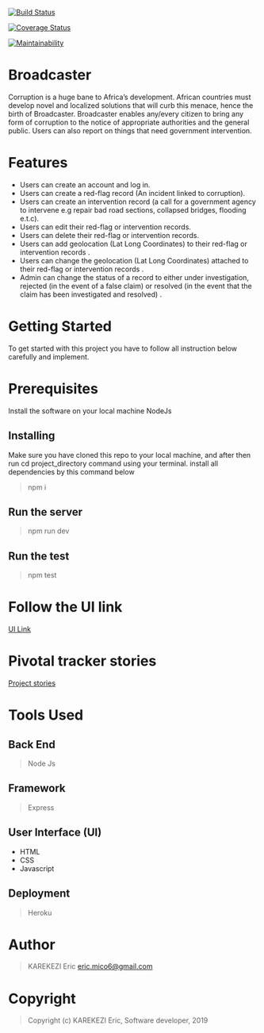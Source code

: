 [![Build Status](https://travis-ci.org/Skemc/Broadcaster.svg?branch=develop)](https://travis-ci.org/Skemc/Broadcaster)

[![Coverage Status](https://coveralls.io/repos/github/Skemc/Broadcaster/badge.svg?branch=develop)](https://coveralls.io/github/Skemc/Broadcaster?branch=develop)

[![Maintainability](https://api.codeclimate.com/v1/badges/3d80ed9e7e3ae7ef601a/maintainability)](https://codeclimate.com/github/Skemc/Broadcaster/maintainability)

# Broadcaster
Corruption is a huge bane to Africa’s development. African countries must develop novel and
localized solutions that will curb this menace, hence the birth of Broadcaster. Broadcaster
enables any/every citizen to bring any form of corruption to the notice of appropriate authorities
and the general public. Users can also report on things that need government intervention.

# Features

- Users can create an account and log in.
- Users can create a red-flag record (An incident linked to corruption).
- Users can create an intervention record (a call for a government agency to intervene e.g
repair bad road sections, collapsed bridges, flooding e.t.c).
- Users can edit their red-flag or intervention records.
- Users can delete their red-flag or intervention records.
- Users can add geolocation (Lat Long Coordinates) to their red-flag or intervention
records .
- Users can change the geolocation (Lat Long Coordinates) attached to their red-flag or
intervention records .
- Admin can change the status of a record to either under investigation, rejected (in the
event of a false claim) or resolved (in the event that the claim has been investigated and
resolved) .

# Getting Started
To get started with this project you have to follow all instruction below carefully and implement.

# Prerequisites
Install the software on your local machine NodeJs


## Installing
Make sure you have cloned this repo to your local machine, and after then run cd project_directory command using your terminal. install all dependencies by this command below

> npm i
## Run the server
> npm run dev
## Run the test
> npm test

# Follow the UI link

[UI Link](https://skemc.github.io/Broadcaster/UI/)

# Pivotal tracker stories
[Project stories](https://www.pivotaltracker.com/n/projects/2411782)

# Tools Used

## Back End
> Node Js

## Framework
> Express

## User Interface (UI)

- HTML
- CSS
- Javascript

## Deployment
> Heroku

# Author
> KAREKEZI Eric 
> eric.mico6@gmail.com
 
# Copyright
> Copyright (c) KAREKEZI Eric, Software developer, 2019

